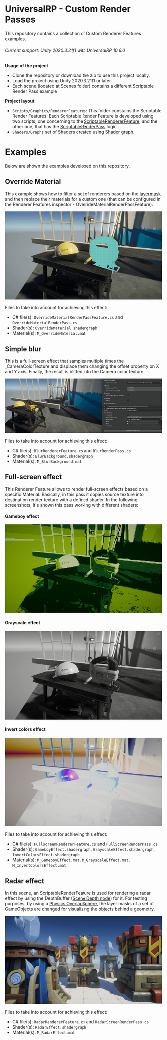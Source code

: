 # UniversalRP - Custom Render Passes
This repository contains a collection of Custom Renderer Features examples.

###### Current support: Unity 2020.3.21f1 with UniversalRP 10.6.0


**Usage of the project**
* Clone the repository or download the zip to use this project locally.
* Load the project using Unity 2020.3.21f1 or later
* Each scene (located at Scenes folder) contains a different Scriptable Render Pass example

**Project layout**
* `Scripts/Graphics/RendererFeatures`: This folder constains the Scriptable Render Features. Each Scriptable Render Feature is developed using two scripts, one concerning to the [ScriptableRendererFeature](https://docs.unity3d.com/Packages/com.unity.render-pipelines.universal@10.6/api/UnityEngine.Rendering.Universal.ScriptableRendererFeature.html?q=ScriptableRendererFeature), and the other one, that has the [ScriptableRenderPass](https://docs.unity3d.com/Packages/com.unity.render-pipelines.universal@10.6/api/UnityEngine.Rendering.Universal.ScriptableRenderPass.html?q=ScriptableRenderPass) logic.
* `Shaders/Graphs` set of Shaders created using [Shader graph](https://unity.com/es/shader-graph).

# Examples
Below are shown the examples developed on this repository.

## Override Material
This example shows how to filter a set of renderers based on the [layermask](https://docs.unity3d.com/ScriptReference/LayerMask.html) and then replace their materials for a custom one (that can be configured in the Renderer Features inspector - OverrideMaterialRenderPassFeature).

![Override Material result](Images/01_OverrideMaterial.gif)

Files to take into account for achieving this effect:
 * C# file(s): `OverrideMaterialRenderPassFeature.cs` and `OverrideMaterialRenderPass.cs`
 * Shader(s): `OverrideMaterial.shadergraph`
 * Material(s): `M_OverrideMaterial.mat`

## Simple blur
This is a full-screen effect that samples multiple times the _CameraColorTexture and displace them changing the offset property on X and Y axis. Finally, the result is blitted into the Camera color texture.

![Simple blur result](Images/02_SimpleBlur.gif)

Files to take into account for achieving this effect:
 * C# file(s): `BlurRendererFeature.cs` and `BlurRenderPass.cs`
 * Shader(s): `BlurBackground.shadergraph`
 * Material(s): `M_BlurBackground.mat`

## Full-screen effect
This Renderer Feature allows to render full-screen effects based on a specific Material. Basically, in this pass it copies source texture into destination render texture with a defined shader.
In the following screenshots, it's shown this pass working with different shaders:

#### Gameboy effect
![Gameboy effect](Images/03a_GameboyEffect.jpg)

#### Grayscale effect
![Grayscale effect](Images/03b_GrayscaleEffect.jpg)

#### Invert colors effect
![Invert colors effect](Images/03c_InvertColorsEffect.jpg)

Files to take into account for achieving this effect:
 * C# file(s): `FullscreenRendererFeature.cs` and `FullScreenRenderPass.cs`
 * Shader(s): `GameboyEffect.shadergraph`, `GrayscaleEffect.shadergraph`, `InvertColorsEffect.shadergraph`
 * Material(s): `M_GameboyEffect.mat`, `M_GrayscaleEffect.mat`, `M_InvertColorsEffect.mat`

## Radar effect
In this scene, an ScriptableRenderFeature is used for rendering a radar effect by using the DepthBuffer ([Scene Depth node](https://docs.unity3d.com/Packages/com.unity.shadergraph@10.8/manual/Scene-Depth-Node.html)) for it. For testing purposes, by using a [Physics.OverlapSphere](https://docs.unity3d.com/ScriptReference/Physics.OverlapSphere.html), the layer masks of a set of GameObjects are changed for visualizing the objects behind a geometry.

![Radar effect result](Images/04_RadarEffect.gif)

Files to take into account for achieving this effect:
 * C# file(s): `RadarRendererFeature.cs` and `RadarScreenRenderPass.cs`
 * Shader(s): `RadarEffect.shadergraph`
 * Material(s): `M_RadarEffect.mat`
